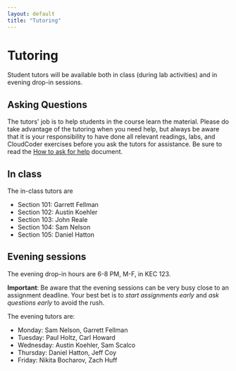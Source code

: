 ```yaml
---
layout: default
title: "Tutoring"
---
```


Tutoring
========

Student tutors will be available both in class (during lab activities) and in evening drop-in sessions.

Asking Questions
----------------

The tutors' job is to help students in the course learn the material.  Please do take advantage of the tutoring when you need help, but always be aware that it is your responsibility to have done all relevant readings, labs, and CloudCoder exercises before you ask the tutors for assistance.  Be sure to read the [How to ask for help](http://faculty.ycp.edu/~dhovemey/askingForHelp.html) document.

In class
--------

The in-class tutors are

* Section 101: Garrett Fellman
* Section 102: Austin Koehler
* Section 103: John Reale
* Section 104: Sam Nelson
* Section 105: Daniel Hatton

Evening sessions
----------------

The evening drop-in hours are 6-8 PM, M-F, in KEC 123.

**Important**: Be aware that the evening sessions can be very busy close to an assignment deadline.  Your best bet is to *start assignments early* and *ask questions early* to avoid the rush.

The evening tutors are:

* Monday: Sam Nelson, Garrett Fellman
* Tuesday: Paul Holtz, Carl Howard
* Wednesday: Austin Koehler, Sam Scalco
* Thursday: Daniel Hatton, Jeff Coy
* Friday: Nikita Bocharov, Zach Huff

<!-- vim:set wrap: ­-->
<!-- vim:set linebreak: -->
<!-- vim:set nolist: -->
